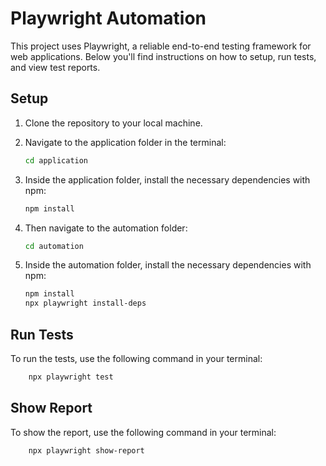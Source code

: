 # Playwright Automation

This project uses Playwright, a reliable end-to-end testing framework for web applications. Below you'll find instructions on how to setup, run tests, and view test reports.

## Setup

1. Clone the repository to your local machine.

2. Navigate to the application folder in the terminal:
    ```bash
    cd application
    ```

3. Inside the application folder, install the necessary dependencies with npm:
    ```bash
    npm install
    ```

4. Then navigate to the automation folder:
    ```bash
    cd automation
    ```

5. Inside the automation folder, install the necessary dependencies with npm:
    ```bash
    npm install
    npx playwright install-deps
    ```

## Run Tests
To run the tests, use the following command in your terminal:

```bash
    npx playwright test
```

## Show Report
To show the report, use the following command in your terminal:

```bash
    npx playwright show-report
```
